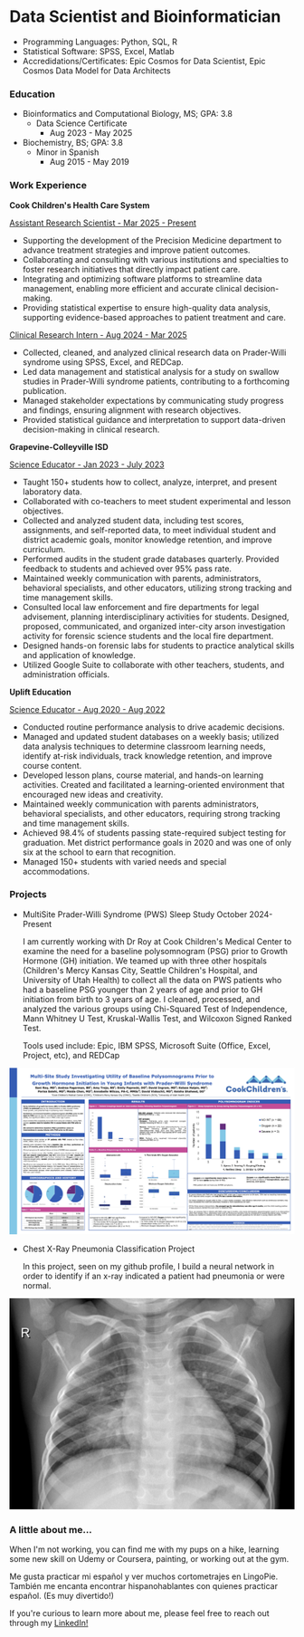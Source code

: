 # Data Scientist and Bioinformatician
- Programming Languages: Python, SQL, R
- Statistical Software: SPSS, Excel, Matlab
- Accredidations/Certificates: Epic Cosmos for Data Scientist, Epic Cosmos Data Model for Data Architects

### Education
- Bioinformatics and Computational Biology, MS; GPA: 3.8
  - Data Science Certificate
    - Aug 2023 - May 2025
- Biochemistry, BS; GPA: 3.8
  - Minor in Spanish
    - Aug 2015 - May 2019 

### Work Experience
**Cook Children's Health Care System**

<ins>Assistant Research Scientist - Mar 2025 - Present</ins>
- Supporting the development of the Precision Medicine department to advance treatment strategies and improve patient outcomes.
- Collaborating and consulting with various institutions and specialties to foster research initiatives that directly impact patient care.
- Integrating and optimizing software platforms to streamline data management, enabling more efficient and accurate clinical decision-making.
- Providing statistical expertise to ensure high-quality data analysis, supporting evidence-based approaches to patient treatment and care.
  
<ins>Clinical Research Intern - Aug 2024 - Mar 2025</ins>
- Collected, cleaned, and analyzed clinical research data on Prader-Willi syndrome using SPSS, Excel, and REDCap.
- Led data management and statistical analysis for a study on swallow studies in Prader-Willi syndrome patients, contributing to a forthcoming publication.
- Managed stakeholder expectations by communicating study progress and findings, ensuring alignment with research objectives.
- Provided statistical guidance and interpretation to support data-driven decision-making in clinical research.

**Grapevine-Colleyville ISD** 

<ins>Science Educator - Jan 2023 - July 2023</ins>
- Taught 150+ students how to collect, analyze, interpret, and present laboratory data.
- Collaborated with co-teachers to meet student experimental and lesson objectives.
- Collected and analyzed student data, including test scores, assignments, and self-reported data, to meet individual student and district academic goals, monitor knowledge retention, and improve curriculum. 
- Performed audits in the student grade databases quarterly. Provided feedback to students and achieved over 95% pass rate.
- Maintained weekly communication with parents, administrators, behavioral specialists, and other educators, utilizing strong tracking and time management skills. 
- Consulted local law enforcement and fire departments for legal advisement, planning interdisciplinary activities for students. Designed, proposed, communicated, and organized inter-city arson investigation activity for forensic science students and the local fire department.
- Designed hands-on forensic labs for students to practice analytical skills and application of knowledge.
- Utilized Google Suite to collaborate with other teachers, students, and administration officials.

**Uplift Education**

<ins>Science Educator - Aug 2020 - Aug 2022</ins>
- Conducted routine performance analysis to drive academic decisions.
- Managed and updated student databases on a weekly basis; utilized data analysis techniques to determine classroom learning needs, identify at-risk individuals, track knowledge retention, and improve course content. 
- Developed lesson plans, course material, and hands-on learning activities. Created and facilitated a learning-oriented environment that encouraged new ideas and creativity.
- Maintained weekly communication with parents administrators, behavioral specialists, and other educators, requiring strong tracking and time management skills.
- Achieved 98.4% of students passing state-required subject testing for graduation. Met district performance goals in 2020 and was one of only six at the school to earn that recognition.
- Managed 150+ students with varied needs and special accommodations.

### Projects
- MultiSite Prader-Willi Syndrome (PWS) Sleep Study October 2024-Present

  I am currently working with Dr Roy at Cook Children's Medical Center to examine the need for a baseline polysomnogram (PSG) prior to Growth Hormone (GH) initiation. We teamed up with three other hospitals (Children's Mercy Kansas City, Seattle Children's Hospital, and University of Utah Health) to collect all the data on PWS patients who had a baseline PSG younger than 2 years of age and prior to GH initiation from birth to 3 years of age. I cleaned, processed, and analyzed the various groups using Chi-Squared Test of Independence, Mann Whitney U Test, Kruskal-Wallis Test, and Wilcoxon Signed Ranked Test. 
  
  Tools used include: Epic, IBM SPSS, Microsoft Suite (Office, Excel, Project, etc), and REDCap
  
![Cook Children's Endo Study](CookChildrensPoster.jpg)

- Chest X-Ray Pneumonia Classification Project

  In this project, seen on my github profile, I build a neural network in order to identify if an x-ray indicated a patient had pneumonia or were normal.

<a href="https://github.com/andreagf1996/ClassifyingChestXRays" target="_blank" rel="nofollow noopener noreferrer">![Chest X-Ray Classification Project](person8_bacteria_37.jpeg)</a>
### A little about me... 
When I'm not working, you can find me with my pups on a hike, learning some new skill on Udemy or Coursera, painting, or working out at the gym. 

Me gusta practicar mi español y ver muchos cortometrajes en LingoPie. También me encanta encontrar hispanohablantes con quienes practicar español. (Es muy divertido!)

If you're curious to learn more about me, please feel free to reach out through my [LinkedIn!](https://www.linkedin.com/in/andrea-fagerman-817317193)
